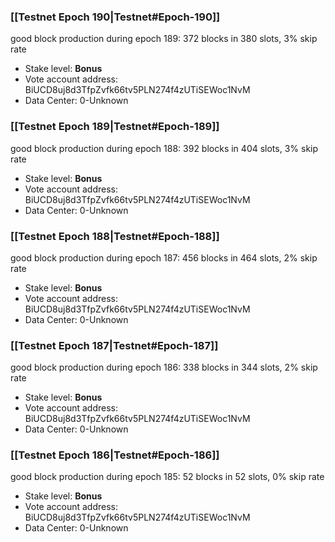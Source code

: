 ### [[Testnet Epoch 190|Testnet#Epoch-190]]
good block production during epoch 189: 372 blocks in 380 slots, 3% skip rate
* Stake level: **Bonus** 
* Vote account address: BiUCD8uj8d3TfpZvfk66tv5PLN274f4zUTiSEWoc1NvM
* Data Center: 0-Unknown
### [[Testnet Epoch 189|Testnet#Epoch-189]]
good block production during epoch 188: 392 blocks in 404 slots, 3% skip rate
* Stake level: **Bonus** 
* Vote account address: BiUCD8uj8d3TfpZvfk66tv5PLN274f4zUTiSEWoc1NvM
* Data Center: 0-Unknown
### [[Testnet Epoch 188|Testnet#Epoch-188]]
good block production during epoch 187: 456 blocks in 464 slots, 2% skip rate
* Stake level: **Bonus** 
* Vote account address: BiUCD8uj8d3TfpZvfk66tv5PLN274f4zUTiSEWoc1NvM
* Data Center: 0-Unknown
### [[Testnet Epoch 187|Testnet#Epoch-187]]
good block production during epoch 186: 338 blocks in 344 slots, 2% skip rate
* Stake level: **Bonus** 
* Vote account address: BiUCD8uj8d3TfpZvfk66tv5PLN274f4zUTiSEWoc1NvM
* Data Center: 0-Unknown
### [[Testnet Epoch 186|Testnet#Epoch-186]]
good block production during epoch 185: 52 blocks in 52 slots, 0% skip rate
* Stake level: **Bonus** 
* Vote account address: BiUCD8uj8d3TfpZvfk66tv5PLN274f4zUTiSEWoc1NvM
* Data Center: 0-Unknown
